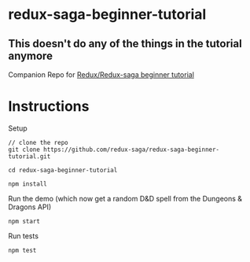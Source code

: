 # redux-saga-beginner-tutorial

## This doesn't do any of the things in the tutorial anymore

Companion Repo for [Redux/Redux-saga beginner tutorial](https://github.com/redux-saga/redux-saga/blob/master/docs/introduction/BeginnerTutorial.md)

# Instructions

Setup

```
// clone the repo
git clone https://github.com/redux-saga/redux-saga-beginner-tutorial.git

cd redux-saga-beginner-tutorial

npm install
```

Run the demo (which now get a random D&D spell from the Dungeons & Dragons API)

```
npm start
```

Run tests

```
npm test
```
